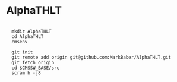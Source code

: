 AlphaTHLT
=========

<pre><code>
  mkdir AlphaTHLT
  cd AlphaTHLT
  cmsenv
  
  git init
  git remote add origin git@github.com:MarkBaber/AlphaTHLT.git
  git fetch origin
  cd $CMSSW_BASE/src
  scram b -j8
</code></pre>
